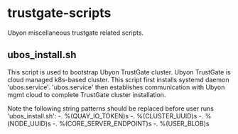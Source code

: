 # trustgate-scripts
Ubyon miscellaneous trustgate related scripts.

ubos_install.sh
--------------

  This script is used to bootstrap Ubyon TrustGate cluster. Ubyon TrustGate is
  cloud managed k8s-based cluster. This script first installs systemd daemon
  'ubos.service'. 'ubos.service' then establishes communication with Ubyon
  mgmt cloud to complete TrustGate cluster installation.

  Note the following string patterns should be replaced before user runs
  'ubos_install.sh':
  -. %(QUAY_IO_TOKEN)s
  -. %(CLUSTER_UUID)s
  -. %(NODE_UUID)s
  -. %(CORE_SERVER_ENDPOINT)s
  -. %(USER_BLOB)s
